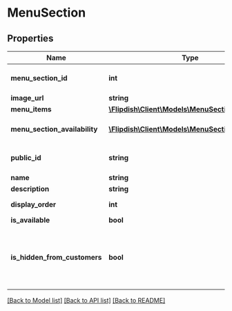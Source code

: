 # MenuSection

## Properties
Name | Type | Description | Notes
------------ | ------------- | ------------- | -------------
**menu_section_id** | **int** | Menu section identifier | [optional] 
**image_url** | **string** | Image url | [optional] 
**menu_items** | [**\Flipdish\Client\Models\MenuSectionItem[]**](MenuSectionItem.md) | Menu items | [optional] 
**menu_section_availability** | [**\Flipdish\Client\Models\MenuSectionAvailability**](MenuSectionAvailability.md) | Menu section availability | [optional] 
**public_id** | **string** | Permanent reference to the item. | [optional] 
**name** | **string** | Name | [optional] 
**description** | **string** | Description | [optional] 
**display_order** | **int** | Display order | [optional] 
**is_available** | **bool** | Is available | [optional] 
**is_hidden_from_customers** | **bool** | Is hidden from customer. Perhaps when the item is out of stock. | [optional] 

[[Back to Model list]](../README.md#documentation-for-models) [[Back to API list]](../README.md#documentation-for-api-endpoints) [[Back to README]](../README.md)


